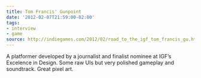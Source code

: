 ```yaml
---
title: Tom Francis' Gunpoint
date: '2012-02-07T21:59:00-02:00'
tags:
- interview
- game
source: http://indiegames.com/2012/02/road_to_the_igf_tom_francis_gu.html
---
```

A platformer developed by a journalist and finalist nominee at IGF’s Excelence in Design. Some raw UIs but very polished gameplay and soundtrack. Great pixel art.
